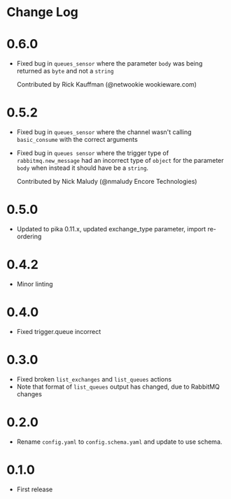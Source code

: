 # Change Log

# 0.6.0

- Fixed bug in `queues_sensor` where the parameter `body` was being returned as `byte` and not a `string`

  Contributed by Rick Kauffman (@netwookie wookieware.com)
  
# 0.5.2

- Fixed bug in `queues_sensor` where the channel wasn't calling `basic_consume` with the correct arguments
- Fixed bug in `queues sensor` where the trigger type of `rabbitmq.new_message` had an incorrect type of `object` for the parameter `body` when instead it should have be a `string`.

  Contributed by Nick Maludy (@nmaludy Encore Technologies)

# 0.5.0

- Updated to pika 0.11.x, updated exchange\_type parameter, import re-ordering

# 0.4.2

- Minor linting

# 0.4.0

- Fixed trigger.queue incorrect

# 0.3.0

- Fixed broken `list_exchanges` and `list_queues` actions
- Note that format of `list_queues` output has changed, due to RabbitMQ changes

# 0.2.0

- Rename `config.yaml` to `config.schema.yaml` and update to use schema.

# 0.1.0

- First release
